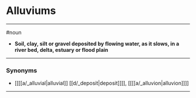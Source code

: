 # Alluviums
---
#noun
- **Soil, clay, silt or gravel deposited by flowing water, as it slows, in a river bed, delta, estuary or flood plain**
---
### Synonyms
- [[[[a/_alluvial|alluvial]] [[d/_deposit|deposit]]]], [[[[a/_alluvion|alluvion]]]]
---
